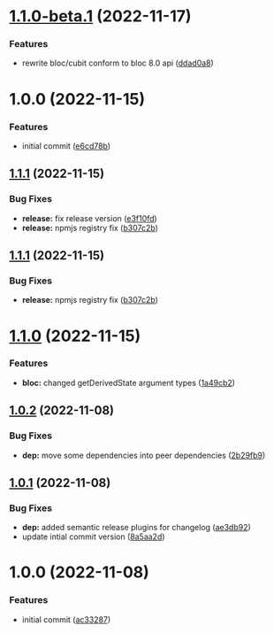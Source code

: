 # [1.1.0-beta.1](https://github.com/bloc-state/bloc/compare/v1.0.0...v1.1.0-beta.1) (2022-11-17)


### Features

* rewrite bloc/cubit conform to bloc 8.0 api ([ddad0a8](https://github.com/bloc-state/bloc/commit/ddad0a849bac5dfa7d839a7de66a9c5c4a1c5261))

# 1.0.0 (2022-11-15)


### Features

* initial commit ([e6cd78b](https://github.com/bloc-state/bloc/commit/e6cd78bc18e0c86e2dc6900f89f912a5d19924eb))

## [1.1.1](https://github.com/bloc-state/core/compare/v1.1.0...v1.1.1) (2022-11-15)

### Bug Fixes

- **release:** fix release version ([e3f10fd](https://github.com/bloc-state/core/commit/e3f10fd5ecbe212b6d523a88bb99e16022d7d284))
- **release:** npmjs registry fix ([b307c2b](https://github.com/bloc-state/core/commit/b307c2b99731e9212243d5538ff5df5374abe55a))

## [1.1.1](https://github.com/bloc-state/core/compare/v1.1.0...v1.1.1) (2022-11-15)

### Bug Fixes

- **release:** npmjs registry fix ([b307c2b](https://github.com/bloc-state/core/commit/b307c2b99731e9212243d5538ff5df5374abe55a))

# [1.1.0](https://github.com/bloc-state/core/compare/v1.0.2...v1.1.0) (2022-11-15)

### Features

- **bloc:** changed getDerivedState argument types ([1a49cb2](https://github.com/bloc-state/core/commit/1a49cb2abef76c3f27d56dfd5025aaa02f1596e2))

## [1.0.2](https://github.com/bloc-state/core/compare/v1.0.1...v1.0.2) (2022-11-08)

### Bug Fixes

- **dep:** move some dependencies into peer dependencies ([2b29fb9](https://github.com/bloc-state/core/commit/2b29fb972c92b79c90ee01d4abcc9ef7d2dae09b))

## [1.0.1](https://github.com/bloc-state/core/compare/v1.0.0...v1.0.1) (2022-11-08)

### Bug Fixes

- **dep:** added semantic release plugins for changelog ([ae3db92](https://github.com/bloc-state/core/commit/ae3db92322cf1c65606d3efe39a1a0b035c32916))
- update intial commit version ([8a5aa2d](https://github.com/bloc-state/core/commit/8a5aa2dfdd95b78417b9568e37c541c27c30c06f))

# 1.0.0 (2022-11-08)

### Features

- initial commit ([ac33287](https://github.com/bloc-state/core/commit/ac332876384d88970125546ce5bfae0213510ef2))
